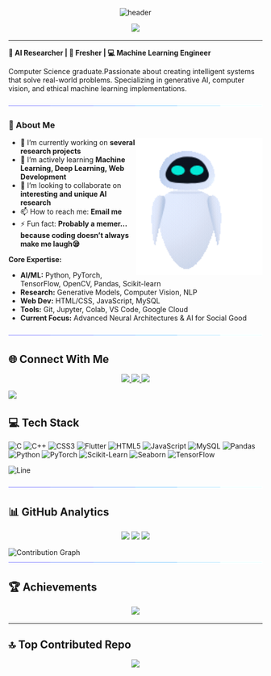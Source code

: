 <p align="center">
    <img alt="header" src="https://readme-typing-svg.herokuapp.com?font=ubuntu&color=16A085&center=true&lines=👋+Hi+I+am+Sristi;AI+Researcher+|+Tech+Innovator;Let's+build+the+future+of+AI!"/>
</p>

<div align="center">
  <img src="https://cdn.dribbble.com/users/4055494/screenshots/15215756/media/d2b66c4ca0192aa26d103448b3d1518b.gif" width="400"/>
  <!-- Empty line space -->
</div>

---


**🧠 AI Researcher | 🌱 Fresher | 💻 Machine Learning Engineer**

Computer Science graduate.Passionate about creating intelligent systems that solve real-world problems. Specializing in generative AI, computer vision, and ethical machine learning implementations.


<img src="https://github.com/SMSristi/SMSristi/blob/main/sristi_gif/Line.gif"/>



### 🚀 About Me

<img align="right" alt="Coding" width="250" src='https://github.com/SMSristi/SMSristi/blob/main/sristi_gif/Animation%20-%201738076489791.gif'/>

- 🔭 I’m currently working on **several research projects**
- 🌱 I’m actively learning **Machine Learning, Deep Learning, Web Development**
- 👯 I’m looking to collaborate on **interesting and unique AI research**
- 📫 How to reach me: **Email me**
- ⚡ Fun fact: **Probably a memer... because coding doesn’t always make me laugh😪**

**Core Expertise:**

- **AI/ML:** Python, PyTorch, TensorFlow, OpenCV, Pandas, Scikit-learn
- **Research:** Generative Models, Computer Vision, NLP
- **Web Dev:** HTML/CSS, JavaScript, MySQL
- **Tools:** Git, Jupyter, Colab, VS Code, Google Cloud
- **Current Focus:** Advanced Neural Architectures & AI for Social Good


<img src="https://github.com/SMSristi/SMSristi/blob/main/sristi_gif/Line.gif"/>


## 🌐 Connect With Me

<p align="center">
  <a href="https://www.linkedin.com/in/susmita-mondal-sristi-612867248">
    <img src="https://img.shields.io/badge/LinkedIn-0077B5?style=for-the-badge&logo=linkedin&logoColor=white"/>
  </a>
  <a href="mailto:your.email@example.com">
    <img src="https://img.shields.io/badge/Gmail-D14836?style=for-the-badge&logo=gmail&logoColor=white"/>
  </a>
  <a href="https://scholar.google.com/citations?user=7-HbnJMAAAAJ&hl=en">
    <img src="https://img.shields.io/badge/Google_Scholar-4285F4?style=for-the-badge&logo=google-scholar&logoColor=white"/>
  </a>
</p>

<img src="https://github.com/smsristi/smsristi/blob/main/assets/Line.gif"/>

## 💻 Tech Stack

![C](https://img.shields.io/badge/C-00599C?style=for-the-badge&logo=c&logoColor=white)
![C++](https://img.shields.io/badge/C++-00599C?style=for-the-badge&logo=cplusplus&logoColor=white)
![CSS3](https://img.shields.io/badge/CSS3-1572B6?style=for-the-badge&logo=css3&logoColor=white)
![Flutter](https://img.shields.io/badge/Flutter-02569B?style=for-the-badge&logo=flutter&logoColor=white)
![HTML5](https://img.shields.io/badge/HTML5-E34F26?style=for-the-badge&logo=html5&logoColor=white)
![JavaScript](https://img.shields.io/badge/JavaScript-F7DF1E?style=for-the-badge&logo=javascript&logoColor=black)
![MySQL](https://img.shields.io/badge/MySQL-4479A1?style=for-the-badge&logo=mysql&logoColor=white)
![Pandas](https://img.shields.io/badge/Pandas-150458?style=for-the-badge&logo=pandas&logoColor=white)
![Python](https://img.shields.io/badge/Python-3776AB?style=for-the-badge&logo=python&logoColor=white)
![PyTorch](https://img.shields.io/badge/PyTorch-EE4C2C?style=for-the-badge&logo=pytorch&logoColor=white)
![Scikit-Learn](https://img.shields.io/badge/Scikit_Learn-F7931E?style=for-the-badge&logo=scikit-learn&logoColor=white)
![Seaborn](https://img.shields.io/badge/Seaborn-008B8B?style=for-the-badge&logo=seaborn&logoColor=white)
![TensorFlow](https://img.shields.io/badge/TensorFlow-FF6F00?style=for-the-badge&logo=tensorflow&logoColor=white)

![Line](https://raw.githubusercontent.com/smsristi/smsristi/main/assets/Line.gif)

<img src="https://github.com/SMSristi/SMSristi/blob/main/sristi_gif/Line.gif"/>

## 📊 GitHub Analytics

<p align="center">
  <!-- GitHub Stats -->
  <img width="40%" src="https://github-readme-stats-sigma-five.vercel.app/api?username=smsristi&show_icons=true&theme=radical&hide_rank=true" />
  <!-- Corrected Streak Stats -->
  <img width="40%" src="https://streak-stats.demolab.com/?user=smsristi&theme=radical" />

  <img width="40%" src="https://github-readme-stats-sigma-five.vercel.app/api/top-langs/?username=smsristi&layout=compact&theme=radical&hide=html,css" />


</p>



<!-- Contribution Graph -->
![Contribution Graph](https://github-readme-activity-graph.vercel.app/graph?username=smsristi&theme=react-dark&hide_border=true&custom_title=My%20Coding%20Streaks)
<img src="https://github.com/SMSristi/SMSristi/blob/main/sristi_gif/Line.gif"/>

## 🏆 Achievements

<p align="center">
  <a href="https://github.com/ryo-ma/github-profile-trophy">
    <img src="https://github-profile-trophy.vercel.app/?username=smsristi&theme=onedark&margin-w=15&column=7" />
  </a>
</p>


---



## 🔝 **Top Contributed Repo**
<p align="center">
  <img src="https://github-contributor-stats.vercel.app/api?username=smsristi&limit=5&theme=matrix&combine_all_yearly_contributions=true" />
</p>
